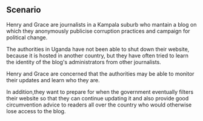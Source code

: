 ## Scenario
Henry and Grace are journalists in a Kampala suburb who mantain a blog on which they anonymously publicise corruption practices and campaign for political change. 

<!--more-->

The authorities in Uganda have not been able to shut down their website, because it is hosted in another country, but they have often tried to learn the identity of the blog's administrators from other journalists.

<!--more-->

Henry and Grace are concerned that the authorities may be able to monitor their updates and learn who they are.

<!--more-->

In addition,they want to prepare for when the government eventually filters their website so that they can continue updating it and also provide good circumvention advice to readers all over the country who would otherwise lose access to the blog.
